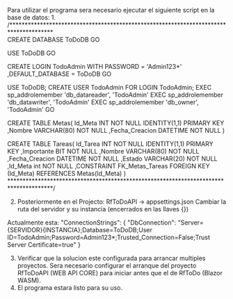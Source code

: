 Para utilizar el programa sera necesario ejecutar el siguiente script en la base de datos:
1. 
/**************************************************************************************\
CREATE DATABASE ToDoDB
GO

USE ToDoDB
GO

CREATE LOGIN TodoAdmin WITH PASSWORD = 'Admin123*'
,DEFAULT_DATABASE = ToDoDB
GO

USE ToDoDB;
CREATE USER TodoAdmin FOR LOGIN TodoAdmin;
EXEC sp_addrolemember 'db_datareader', 'TodoAdmin'
EXEC sp_addrolemember 'db_datawriter', 'TodoAdmin'
EXEC sp_addrolemember 'db_owner', 'TodoAdmin'
GO

CREATE TABLE Metas(
	Id_Meta INT NOT NULL IDENTITY(1,1) PRIMARY KEY
	,Nombre VARCHAR(80) NOT NULL
	,Fecha_Creacion DATETIME NOT NULL
)

CREATE TABLE Tareas(
	Id_Tarea INT NOT NULL IDENTITY(1,1) PRIMARY KEY
	,Importante BIT NOT NULL
	,Nombre VARCHAR(80) NOT NULL
	,Fecha_Creacion DATETIME NOT NULL
	,Estado VARCHAR(20) NOT NULL
	,Id_Meta int NOT NULL
	,CONSTRAINT FK_Metas_Tareas FOREIGN KEY (Id_Meta) REFERENCES Metas(Id_Meta)
)
\**************************************************************************************/

2. Posteriormente en el Projecto: RfToDoAPI -> appsettings.json
Cambiar la ruta del servidor y su instancia (encerrados en las llaves {})

Actualmente esta: 
  "ConnectionStrings": {
    "DbConnection": "Server={SERVIDOR}\{INSTANCIA};Database=ToDoDB;User ID=TodoAdmin;Password=Admin123*;Trusted_Connection=False;Trust Server Certificate=true"
  }

3. Verificar que la solucion este configurada para arrancar multiples proyectos. Sera necesario configurar el arranque del proyecto RfToDoAPI (WEB API CORE) para iniciar antes que el de RfToDo (Blazor WASM).
4. El programa estara listo para su uso.
